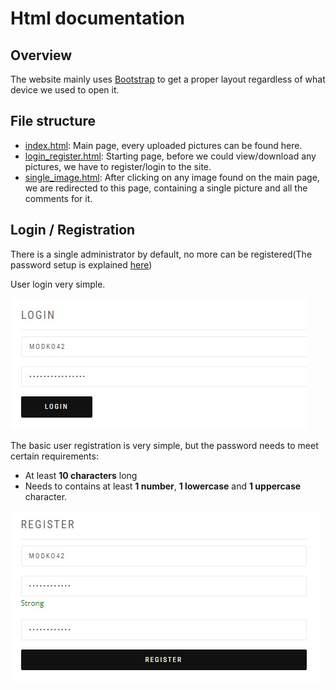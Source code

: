 # Html documentation
## Overview
The website mainly uses [Bootstrap](https://getbootstrap.com) to get a proper layout regardless of what device we used to open it.
## File structure
- [index.html](https://github.com/gedand/452c8c82-Virucid/blob/main/web/index.html): Main page, every uploaded pictures can be found here.
- [login_register.html](https://github.com/gedand/452c8c82-Virucid/blob/main/web/login_register.html): Starting page, before we could view/download any pictures, we have to register/login to the site.
- [single_image.html](https://github.com/gedand/452c8c82-Virucid/blob/main/web/single_image.html): After clicking on any image found on the main page, we are redirected to this page, containing a single picture and all the comments for it.

## Login / Registration
There is a single administrator by default, no more can be registered(The password setup is explained [here](https://github.com/gedand/452c8c82-Virucid/tree/main/backend/config))

User login very simple.

![User login](https://github.com/gedand/452c8c82-Virucid/blob/main/web/docs/pics/login.jpg)

The basic user registration is very simple, but the password needs to meet certain requirements:
- At least **10 characters** long
- Needs to contains at least **1 number**, **1 lowercase** and **1 uppercase** character.

![User registration](https://github.com/gedand/452c8c82-Virucid/blob/main/web/docs/pics/register.jpg)
